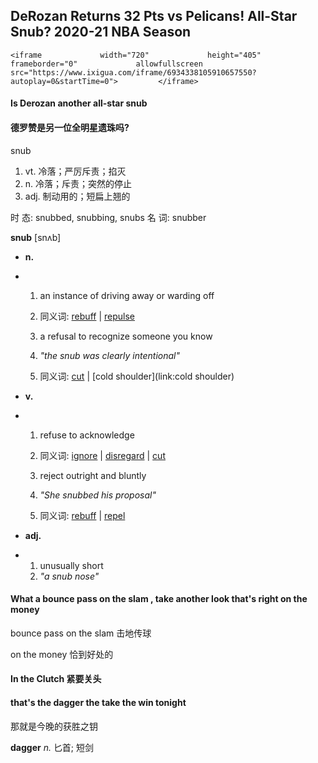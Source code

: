 ## DeRozan Returns 32 Pts vs Pelicans! All-Star Snub? 2020-21 NBA Season


    <iframe             width="720"             height="405"             frameborder="0"             allowfullscreen             src="https://www.ixigua.com/iframe/6934338105910657550?autoplay=0&startTime=0">         </iframe>     

#### Is Derozan another all-star snub

#### 德罗赞是另一位全明星遗珠吗?

snub

1. vt. 冷落；严厉斥责；掐灭
2. n. 冷落；斥责；突然的停止
3. adj. 制动用的；短扁上翘的

时 态: snubbed, snubbing, snubs 
名 词: snubber

**snub**  [snʌb]

- **n.**

- 1. an instance of driving away or warding off
  2. 同义词: [rebuff](link:rebuff) | [repulse](link:repulse)

  3. a refusal to recognize someone you know
  4. *"the snub was clearly intentional"*

  5. 同义词: [cut](link:cut) | [cold shoulder](link:cold shoulder)

- **v.**

- 1. refuse to acknowledge
  2. 同义词: [ignore](link:ignore) | [disregard](link:disregard) | [cut](link:cut)

  3. reject outright and bluntly
  4. *"She snubbed his proposal"*

  5. 同义词: [rebuff](link:rebuff) | [repel](link:repel)

- **adj.**

- 1. unusually short
  2. *"a snub nose"*



#### What a bounce pass on the slam , take another look that's right on the money

bounce pass on the slam 击地传球

on the money 恰到好处的

#### In the Clutch 紧要关头

#### that's the dagger the take the win tonight

那就是今晚的获胜之钥

**dagger**   *n.* 匕首; 短剑





